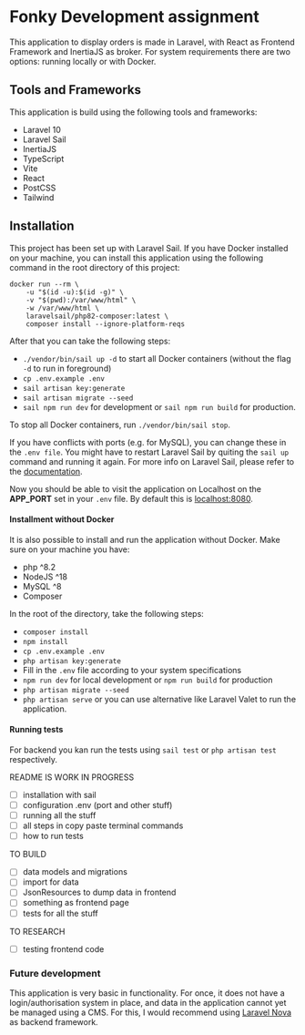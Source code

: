 # Fonky Development assignment

This application to display orders is made in Laravel, with React as Frontend Framework and InertiaJS as broker. For
system requirements there are two options: running locally or with Docker.

## Tools and Frameworks

This application is build using the following tools and frameworks:

- Laravel 10
- Laravel Sail
- InertiaJS
- TypeScript
- Vite
- React
- PostCSS
- Tailwind

## Installation

This project has been set up with Laravel Sail. If you have Docker installed on your machine, you can install this
application using the following command in the root directory of this project:

```shell
docker run --rm \
    -u "$(id -u):$(id -g)" \
    -v "$(pwd):/var/www/html" \
    -w /var/www/html \
    laravelsail/php82-composer:latest \
    composer install --ignore-platform-reqs
```

After that you can take the following steps:

- `./vendor/bin/sail up -d` to start all Docker containers (without the flag `-d` to run in foreground)
- `cp .env.example .env`
- `sail artisan key:generate`
- `sail artisan migrate --seed`
- `sail npm run dev` for development or `sail npm run build` for production.

To stop all Docker containers, run `./vendor/bin/sail stop`.

If you have conflicts with ports (e.g. for MySQL), you can change these in the `.env file`. You might have to restart
Laravel Sail by quiting the `sail up` command and running it again. For more info on Laravel Sail, please refer to
the [documentation](https://laravel.com/docs/10.x/sail).

Now you should be able to visit the application on Localhost on the **APP_PORT** set in your `.env` file. By default
this is [localhost:8080](http://localhost:8080).

#### Installment without Docker

It is also possible to install and run the application without Docker. Make sure on your machine you have:

- php ^8.2
- NodeJS ^18
- MySQL ^8
- Composer

In the root of the directory, take the following steps:

- `composer install`
- `npm install`
- `cp .env.example .env`
- `php artisan key:generate`
- Fill in the `.env` file according to your system specifications
- `npm run dev` for local development or `npm run build` for production
- `php artisan migrate --seed`
- `php artisan serve` or you can use alternative like Laravel Valet to run the application.

#### Running tests

For backend you kan run the tests using `sail test` or `php artisan test` respectively.

README IS WORK IN PROGRESS

- [ ] installation with sail
- [ ] configuration .env (port and other stuff)
- [ ] running all the stuff
- [ ] all steps in copy paste terminal commands
- [ ] how to run tests

TO BUILD

- [ ] data models and migrations
- [ ] import for data
- [ ] JsonResources to dump data in frontend
- [ ] something as frontend page
- [ ] tests for all the stuff

TO RESEARCH

- [ ] testing frontend code

### Future development

This application is very basic in functionality. For once, it does not have a login/authorisation system in place, and
data in the application cannot yet be managed using a CMS. For this, I would recommend
using [Laravel Nova](https://nova.laravel.com/) as backend framework. 
